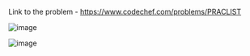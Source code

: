 Link to the problem - https://www.codechef.com/problems/PRACLIST


![image](https://github.com/Haleshot/Competitive-Programming/assets/57552973/6ce919f1-b663-48d5-8090-b6ff20d114ae)


![image](https://github.com/Haleshot/Competitive-Programming/assets/57552973/9bfa2fcf-70a5-4295-8097-40377b65cfa3)
